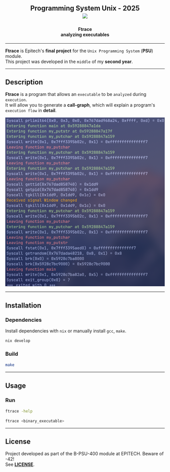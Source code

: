 <h2 align="center">
   Programming System Unix - 2025<br>
  <img src="https://raw.githubusercontent.com/catppuccin/catppuccin/main/assets/palette/macchiato.png" width="600px"/>
  <br>
</h2>

<h4 align="center">
    Ftrace<br>analyzing executables<br>
</h4>

---

**Ftrace** is Epitech's **final project** for the `Unix Programming System` (**PSU**) module.<br>
This project was developed in the `middle` of my **second year**.<br>

---

## Description

**Ftrace** is a program that allows an `executable` to be `analyzed` during `execution`.<br>
It will allow you to generate a **call-graph**, which will explain a program's `execution flow` in **detail**.

![screenshot](./assets/example.png)

---

## Installation

### Dependencies

Install dependencies with `nix` or manually install `gcc`, `make`.

```bash
nix develop
```

### Build

```bash
make
```

---

## Usage

### Run

```bash
ftrace -help
```

```bash
ftrace <binary_executable>
```

---

## License

Project developed as part of the B-PSU-400 module at EPITECH. Beware of -42!<br>
See [**LICENSE**](/LICENSE.md).
